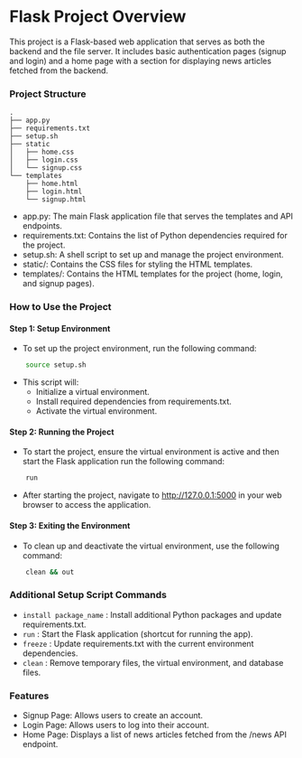 # Flask Project Overview
This project is a Flask-based web application that serves as both the backend and the file server. It includes basic authentication pages (signup and login) and a home page with a section for displaying news articles fetched from the backend.

### Project Structure
```
.
├── app.py
├── requirements.txt
├── setup.sh
├── static
│   ├── home.css
│   ├── login.css
│   └── signup.css
└── templates
    ├── home.html
    ├── login.html
    └── signup.html
```


+ app.py: The main Flask application file that serves the templates and API endpoints.
+ requirements.txt: Contains the list of Python dependencies required for the project.
+ setup.sh: A shell script to set up and manage the project environment.
+ static/: Contains the CSS files for styling the HTML templates.
+ templates/: Contains the HTML templates for the project (home, login, and signup pages).

### How to Use the Project

#### Step 1: Setup Environment

+ To set up the project environment, run the following command:
```bash
    source setup.sh
```

+ This script will:
    + Initialize a virtual environment.
    + Install required dependencies from requirements.txt.
    + Activate the virtual environment.

#### Step 2: Running the Project

+ To start the project, ensure the virtual environment is active and then start the Flask application run the following command:

```bash
    run
```
+ After starting the project, navigate to http://127.0.0.1:5000 in your web browser to access the application.
#### Step 3: Exiting the Environment

+ To clean up and deactivate the virtual environment, use the following command:

```bash
    clean && out
```

### Additional Setup Script Commands

+ `install package_name` : Install additional Python packages and update requirements.txt.
+ `run` : Start the Flask application (shortcut for running the app).
+ `freeze` : Update requirements.txt with the current environment dependencies.
+ `clean` : Remove temporary files, the virtual environment, and database files.

### Features

+ Signup Page: Allows users to create an account.
+ Login Page: Allows users to log into their account.
+ Home Page: Displays a list of news articles fetched from the /news API endpoint.
